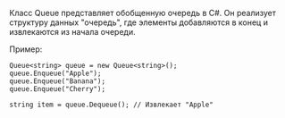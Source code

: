 Класс Queue<T> представляет обобщенную очередь в C#.
Он реализует структуру данных "очередь", где элементы добавляются в конец и извлекаются из начала очереди.
  
  Пример:
  
  ```
  Queue<string> queue = new Queue<string>();
queue.Enqueue("Apple");
queue.Enqueue("Banana");
queue.Enqueue("Cherry");

string item = queue.Dequeue(); // Извлекает "Apple"
```
